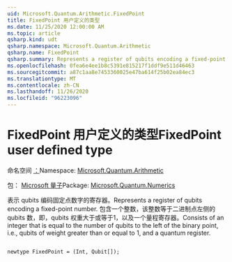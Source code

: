```yaml
---
uid: Microsoft.Quantum.Arithmetic.FixedPoint
title: FixedPoint 用户定义的类型
ms.date: 11/25/2020 12:00:00 AM
ms.topic: article
qsharp.kind: udt
qsharp.namespace: Microsoft.Quantum.Arithmetic
qsharp.name: FixedPoint
qsharp.summary: Represents a register of qubits encoding a fixed-point number. Consists of an integer that is equal to the number of qubits to the left of the binary point, i.e., qubits of weight greater than or equal to 1, and a quantum register.
ms.openlocfilehash: 0fea6e4ee1b8c5391e815217f1ddf9e511d46463
ms.sourcegitcommit: a87c1aa8e7453360025e47ba614f25b02ea84ec3
ms.translationtype: MT
ms.contentlocale: zh-CN
ms.lasthandoff: 11/26/2020
ms.locfileid: "96223096"
---
```

# <a name="fixedpoint-user-defined-type"></a><span data-ttu-id="30b83-102">FixedPoint 用户定义的类型</span><span class="sxs-lookup"><span data-stu-id="30b83-102">FixedPoint user defined type</span></span>

<span data-ttu-id="30b83-103">命名空间 [：](xref:Microsoft.Quantum.Arithmetic)</span><span class="sxs-lookup"><span data-stu-id="30b83-103">Namespace: [Microsoft.Quantum.Arithmetic](xref:Microsoft.Quantum.Arithmetic)</span></span>

<span data-ttu-id="30b83-104">包： [Microsoft 量子](https://nuget.org/packages/Microsoft.Quantum.Numerics)</span><span class="sxs-lookup"><span data-stu-id="30b83-104">Package: [Microsoft.Quantum.Numerics](https://nuget.org/packages/Microsoft.Quantum.Numerics)</span></span>


<span data-ttu-id="30b83-105">表示 qubits 编码固定点数字的寄存器。</span><span class="sxs-lookup"><span data-stu-id="30b83-105">Represents a register of qubits encoding a fixed-point number.</span></span> <span data-ttu-id="30b83-106">包含一个整数，该整数等于二进制点左侧的 qubits 数，即，qubits 权重大于或等于1，以及一个量程寄存器。</span><span class="sxs-lookup"><span data-stu-id="30b83-106">Consists of an integer that is equal to the number of qubits to the left of the binary point, i.e., qubits of weight greater than or equal to 1, and a quantum register.</span></span>

```qsharp

newtype FixedPoint = (Int, Qubit[]);
```

